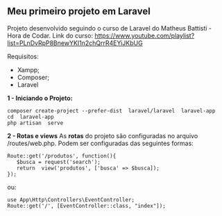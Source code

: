## Meu primeiro projeto em Laravel

Projeto desenvolvido seguindo o curso de Laravel do Matheus Battisti - Hora de Codar. Link do curso: https://www.youtube.com/playlist?list=PLnDvRpP8BnewYKI1n2chQrrR4EYiJKbUG

Requisitos: 
- Xampp;
- Composer;
- Laravel

**1 - Iniciando o Projeto:**

    composer create-project --prefer-dist  laravel/laravel  laravel-app
    cd  laravel-app
    php artisan  serve

**2 - Rotas e views** 
As **rotas** do projeto são configuradas no arquivo /routes/web.php. Podem ser configuradas das seguintes formas:

    Route::get('/produtos', function(){
       $busca = request('search');
       return  view('produtos', ['busca' => $busca]);
    });
ou: 

    use App\Http\Controllers\EventController;
    Route::get('/', [EventController::class, "index"]);
